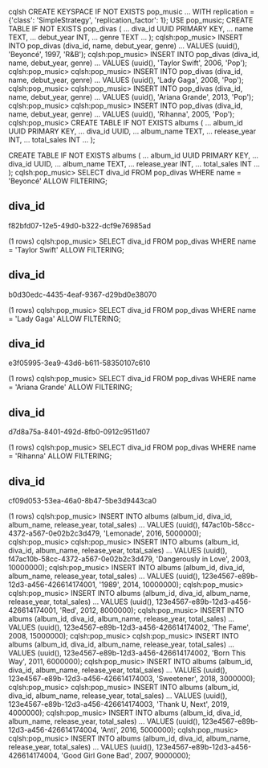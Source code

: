 cqlsh
CREATE KEYSPACE IF NOT EXISTS pop_music
   ... WITH replication = {'class': 'SimpleStrategy', 'replication_factor': 1};
USE pop_music;
CREATE TABLE IF NOT EXISTS pop_divas (
             ...     diva_id UUID PRIMARY KEY,
             ...     name TEXT,
             ...     debut_year INT,
             ...     genre TEXT
             ... );
cqlsh:pop_music> INSERT INTO pop_divas (diva_id, name, debut_year, genre) 
             ... VALUES (uuid(), 'Beyoncé', 1997, 'R&B');
cqlsh:pop_music> INSERT INTO pop_divas (diva_id, name, debut_year, genre) 
             ... VALUES (uuid(), 'Taylor Swift', 2006, 'Pop');
cqlsh:pop_music> 
cqlsh:pop_music> INSERT INTO pop_divas (diva_id, name, debut_year, genre) 
             ... VALUES (uuid(), 'Lady Gaga', 2008, 'Pop');
cqlsh:pop_music> 
cqlsh:pop_music> INSERT INTO pop_divas (diva_id, name, debut_year, genre) 
             ... VALUES (uuid(), 'Ariana Grande', 2013, 'Pop');
cqlsh:pop_music> 
cqlsh:pop_music> INSERT INTO pop_divas (diva_id, name, debut_year, genre) 
             ... VALUES (uuid(), 'Rihanna', 2005, 'Pop');
cqlsh:pop_music> CREATE TABLE IF NOT EXISTS albums (
             ...     album_id UUID PRIMARY KEY,
             ...     diva_id UUID,
             ...     album_name TEXT,
             ...     release_year INT,
             ...     total_sales INT
             ... );

CREATE TABLE IF NOT EXISTS albums (
             ...     album_id UUID PRIMARY KEY,
             ...     diva_id UUID,
             ...     album_name TEXT,
             ...     release_year INT,
             ...     total_sales INT
             ... );
cqlsh:pop_music> SELECT diva_id FROM pop_divas WHERE name = 'Beyoncé' ALLOW FILTERING;

 diva_id
--------------------------------------
 f82bfd07-12e5-49d0-b322-dcf9e76985ad

(1 rows)
cqlsh:pop_music> SELECT diva_id FROM pop_divas WHERE name = 'Taylor Swift' ALLOW FILTERING;

 diva_id
--------------------------------------
 b0d30edc-4435-4eaf-9367-d29bd0e38070

(1 rows)
cqlsh:pop_music> SELECT diva_id FROM pop_divas WHERE name = 'Lady Gaga' ALLOW FILTERING;

 diva_id
--------------------------------------
 e3f05995-3ea9-43d6-b611-58350107c610

(1 rows)
cqlsh:pop_music> SELECT diva_id FROM pop_divas WHERE name = 'Ariana Grande' ALLOW FILTERING;

 diva_id
--------------------------------------
 d7d8a75a-8401-492d-8fb0-0912c9511d07

(1 rows)
cqlsh:pop_music> SELECT diva_id FROM pop_divas WHERE name = 'Rihanna' ALLOW FILTERING;

 diva_id
--------------------------------------
 cf09d053-53ea-46a0-8b47-5be3d9443ca0

(1 rows)
cqlsh:pop_music> INSERT INTO albums (album_id, diva_id, album_name, release_year, total_sales) 
             ... VALUES (uuid(), f47ac10b-58cc-4372-a567-0e02b2c3d479, 'Lemonade', 2016, 5000000);
cqlsh:pop_music> 
cqlsh:pop_music> INSERT INTO albums (album_id, diva_id, album_name, release_year, total_sales) 
             ... VALUES (uuid(), f47ac10b-58cc-4372-a567-0e02b2c3d479, 'Dangerously in Love', 2003, 10000000);
cqlsh:pop_music> INSERT INTO albums (album_id, diva_id, album_name, release_year, total_sales) 
             ... VALUES (uuid(), 123e4567-e89b-12d3-a456-426614174001, '1989', 2014, 10000000);
cqlsh:pop_music> 
cqlsh:pop_music> INSERT INTO albums (album_id, diva_id, album_name, release_year, total_sales) 
             ... VALUES (uuid(), 123e4567-e89b-12d3-a456-426614174001, 'Red', 2012, 8000000);
cqlsh:pop_music> INSERT INTO albums (album_id, diva_id, album_name, release_year, total_sales) 
             ... VALUES (uuid(), 123e4567-e89b-12d3-a456-426614174002, 'The Fame', 2008, 15000000);
cqlsh:pop_music> 
cqlsh:pop_music> INSERT INTO albums (album_id, diva_id, album_name, release_year, total_sales) 
             ... VALUES (uuid(), 123e4567-e89b-12d3-a456-426614174002, 'Born This Way', 2011, 6000000);
cqlsh:pop_music> INSERT INTO albums (album_id, diva_id, album_name, release_year, total_sales) 
             ... VALUES (uuid(), 123e4567-e89b-12d3-a456-426614174003, 'Sweetener', 2018, 3000000);
cqlsh:pop_music> 
cqlsh:pop_music> INSERT INTO albums (album_id, diva_id, album_name, release_year, total_sales) 
             ... VALUES (uuid(), 123e4567-e89b-12d3-a456-426614174003, 'Thank U, Next', 2019, 4000000);
cqlsh:pop_music> INSERT INTO albums (album_id, diva_id, album_name, release_year, total_sales) 
             ... VALUES (uuid(), 123e4567-e89b-12d3-a456-426614174004, 'Anti', 2016, 5000000);
cqlsh:pop_music> 
cqlsh:pop_music> INSERT INTO albums (album_id, diva_id, album_name, release_year, total_sales) 
             ... VALUES (uuid(), 123e4567-e89b-12d3-a456-426614174004, 'Good Girl Gone Bad', 2007, 9000000);
